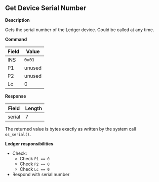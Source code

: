 ## Get Device Serial Number

**Description**

Gets the serial number of the Ledger device.
Could be called at any time.

**Command**

|Field|Value|
|-----|-----|
| INS | `0x01` |
| P1 | unused |
| P2 | unused |
| Lc | 0 |

**Response**

|Field|Length|
|------|-----|
|serial| 7 |

The returned value is bytes exactly as written by the system call `os_serial()`.

**Ledger responsibilities**

- Check:
  - Check `P1 == 0`
  - Check `P2 == 0`
  - Check `Lc == 0`
- Respond with serial number
